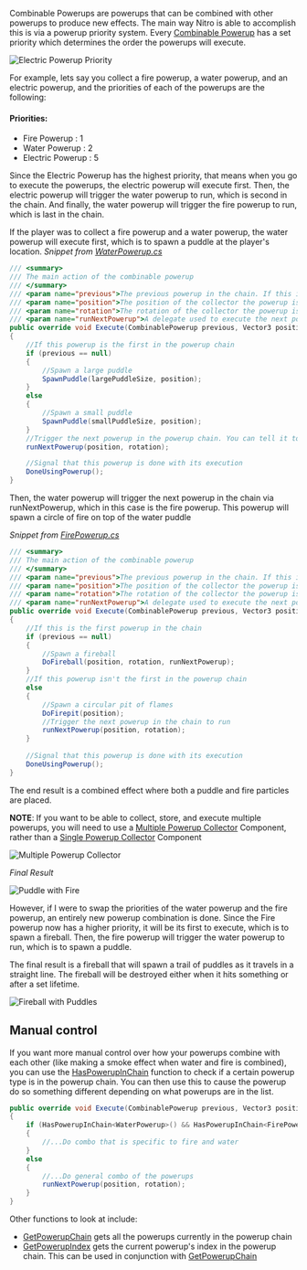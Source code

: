 Combinable Powerups are powerups that can be combined with other powerups to produce new effects. The main way Nitro is able to accomplish this is via a powerup priority system. Every [Combinable Powerup](xref:Nitro.CombinablePowerup) has a set priority which determines the order the powerups will execute.

![Electric Powerup Priority](https://user-images.githubusercontent.com/12601671/118350705-da88a780-b51d-11eb-9489-5ce25f57be25.PNG)

For example, lets say you collect a fire powerup, a water powerup, and an electric powerup, and the priorities of each of the powerups are the following:
#### Priorities: ####
- Fire Powerup : 1
- Water Powerup : 2
- Electric Powerup : 5

Since the Electric Powerup has the highest priority, that means when you go to execute the powerups, the electric powerup will execute first. Then, the electric powerup will trigger the water powerup to run, which is second in the chain. And finally, the water powerup will trigger the fire powerup to run, which is last in the chain.

If the player was to collect a fire powerup and a water powerup, the water powerup will execute first, which is to spawn a puddle at the player's location.
*Snippet from [WaterPowerup.cs](https://github.com/nickc01/Nitro/blob/master/Assets/Scripts/Powerups/WaterPowerup.cs)*
```csharp
/// <summary>
/// The main action of the combinable powerup
/// </summary>
/// <param name="previous">The previous powerup in the chain. If this is null, then the currently executing powerup is first in the chain</param>
/// <param name="position">The position of the collector the powerup is from</param>
/// <param name="rotation">The rotation of the collector the powerup is from</param>
/// <param name="runNextPowerup">A delegate used to execute the next powerup in the chain. Be sure to call this to make sure all the powerups in the chain get executed</param>
public override void Execute(CombinablePowerup previous, Vector3 position, Quaternion rotation, Action<Vector3, Quaternion> runNextPowerup)
{
	//If this powerup is the first in the powerup chain
	if (previous == null)
	{
		//Spawn a large puddle
		SpawnPuddle(largePuddleSize, position);
	}
	else
	{
		//Spawn a small puddle
		SpawnPuddle(smallPuddleSize, position);
	}
	//Trigger the next powerup in the powerup chain. You can tell it to execute at a certain position and rotation
	runNextPowerup(position, rotation);

	//Signal that this powerup is done with its execution
	DoneUsingPowerup();
}
```
Then, the water powerup will trigger the next powerup in the chain via runNextPowerup, which in this case is the fire powerup. This powerup will spawn a circle of fire on top of the water puddle

*Snippet from [FirePowerup.cs](https://github.com/nickc01/Nitro/blob/master/Assets/Scripts/Powerups/FirePowerup.cs)*
```csharp
/// <summary>
/// The main action of the combinable powerup
/// </summary>
/// <param name="previous">The previous powerup in the chain. If this is null, then the currently executing powerup is first in the chain</param>
/// <param name="position">The position of the collector the powerup is from</param>
/// <param name="rotation">The rotation of the collector the powerup is from</param>
/// <param name="runNextPowerup">A delegate used to execute the next powerup in the chain. Be sure to call this to make sure all the powerups in the chain get executed</param>
public override void Execute(CombinablePowerup previous, Vector3 position, Quaternion rotation, Action<Vector3, Quaternion> runNextPowerup)
{
	//If this is the first powerup in the chain
	if (previous == null)
	{
		//Spawn a fireball
		DoFireball(position, rotation, runNextPowerup);
	}
	//If this powerup isn't the first in the powerup chain
	else
	{
		//Spawn a circular pit of flames
		DoFirepit(position);
		//Trigger the next powerup in the chain to run
		runNextPowerup(position, rotation);
	}
	
	//Signal that this powerup is done with its execution
	DoneUsingPowerup();
}
```
The end result is a combined effect where both a puddle and fire particles are placed.

**NOTE**: If you want to be able to collect, store, and execute multiple powerups, you will need to use a [Multiple Powerup Collector](xref:Nitro.MultiplePowerupCollector) Component, rather than a [Single Powerup Collector](xref:Nitro.SinglePowerupCollector) Component

![Multiple Powerup Collector](https://user-images.githubusercontent.com/12601671/118372070-421e1180-b575-11eb-9bea-34fac147c309.PNG)

*Final Result*

![Puddle with Fire](https://user-images.githubusercontent.com/12601671/118372189-f61f9c80-b575-11eb-827f-53c412d7beef.gif)


However, if I were to swap the priorities of the water powerup and the fire powerup, an entirely new powerup combination is done. Since the Fire powerup now has a higher priority, it will be its first to execute, which is to spawn a fireball.
Then, the fire powerup will trigger the water powerup to run, which is to spawn a puddle.

The final result is a fireball that will spawn a trail of puddles as it travels in a straight line. The fireball will be destroyed either when it hits something or after a set lifetime.

![Fireball with Puddles](https://user-images.githubusercontent.com/12601671/118372578-0173c780-b578-11eb-9aa2-ab720480ed72.gif)
## Manual control

If you want more manual control over how your powerups combine with each other (like making a smoke effect when water and fire is combined), you can use the [HasPowerupInChain](xref:Nitro.CombinablePowerup.HasPowerupInChain``1) function to check if a certain powerup type is in the powerup chain. You can then use this to cause the powerup do so something different depending on what powerups are in the list.

```csharp
public override void Execute(CombinablePowerup previous, Vector3 position, Quaternion rotation, Action<Vector3, Quaternion> runNextPowerup)
{
    if (HasPowerupInChain<WaterPowerup>() && HasPowerupInChain<FirePowerup>())
    {
        //...Do combo that is specific to fire and water
    }
    else
    {
        //...Do general combo of the powerups
        runNextPowerup(position, rotation);
    }
}
```

Other functions to look at include:
- [GetPowerupChain](xref:Nitro.CombinablePowerup.GetPowerupChain) gets all the powerups currently in the powerup chain
- [GetPowerupIndex](xref:Nitro.CombinablePowerup.GetPowerupIndex) gets the current powerup's index in the powerup chain. This can be used in conjunction with [GetPowerupChain](xref:Nitro.CombinablePowerup.GetPowerupChain)